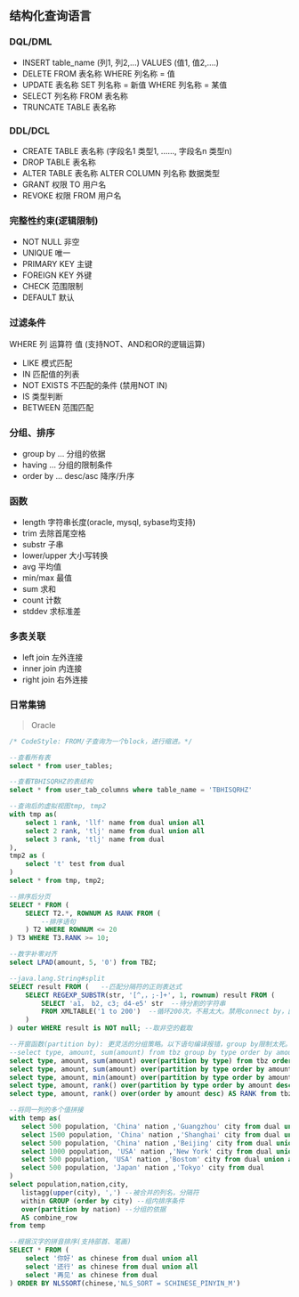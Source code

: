 ## 结构化查询语言
### DQL/DML
- INSERT table_name (列1, 列2,...) VALUES (值1, 值2,....)
- DELETE FROM 表名称 WHERE 列名称 = 值
- UPDATE 表名称 SET 列名称 = 新值 WHERE 列名称 = 某值
- SELECT 列名称 FROM 表名称
- TRUNCATE TABLE 表名称

### DDL/DCL
- CREATE TABLE 表名称 (字段名1 类型1, ……, 字段名n 类型n)
- DROP TABLE 表名称
- ALTER TABLE 表名称 ALTER COLUMN 列名称 数据类型
- GRANT 权限 TO 用户名
- REVOKE 权限 FROM 用户名

### 完整性约束(逻辑限制)
- NOT NULL 非空
- UNIQUE 唯一
- PRIMARY KEY 主键
- FOREIGN KEY 外键
- CHECK 范围限制
- DEFAULT 默认

### 过滤条件
WHERE 列 运算符 值  (支持NOT、AND和OR的逻辑运算)
- LIKE 模式匹配
- IN 匹配值的列表
- NOT EXISTS 不匹配的条件 (禁用NOT IN)
- IS 类型判断
- BETWEEN 范围匹配
### 分组、排序
- group by … 分组的依据
- having … 分组的限制条件
- order by … desc/asc 降序/升序

### 函数
- length 字符串长度(oracle, mysql, sybase均支持)
- trim 去除首尾空格
- substr 子串
- lower/upper 大小写转换
- avg 平均值
- min/max 最值
- sum 求和
- count 计数
- stddev 求标准差

### 多表关联
- left join 左外连接
- inner join 内连接
- right join 右外连接

### 日常集锦
> Oracle
```sql
/* CodeStyle: FROM/子查询为一个block，进行缩进。*/

--查看所有表
select * from user_tables;

--查看TBHISQRHZ的表结构
select * from user_tab_columns where table_name = 'TBHISQRHZ'

--查询后的虚拟视图tmp, tmp2
with tmp as(
    select 1 rank, 'llf' name from dual union all
    select 2 rank, 'tlj' name from dual union all
    select 3 rank, 'tlj' name from dual
), 
tmp2 as (
    select 't' test from dual
)
select * from tmp, tmp2;

--排序后分页
SELECT * FROM (
    SELECT T2.*, ROWNUM AS RANK FROM (
		--排序语句 
	) T2 WHERE ROWNUM <= 20
) T3 WHERE T3.RANK >= 10;

--数字补零对齐
select LPAD(amount, 5, '0') from TBZ;

--java.lang.String#split
SELECT result FROM (   --匹配分隔符的正则表达式
    SELECT REGEXP_SUBSTR(str, '[^,，;-]+', 1, rownum) result FROM (
        SELECT 'a1， b2, c3; d4-e5' str  --待分割的字符串
    	FROM XMLTABLE('1 to 200')  --循环200次，不易太大。禁用connect by，因为存在内存问题。
    ) 
) outer WHERE result is NOT null; --取非空的截取

--开窗函数(partition by): 更灵活的分组策略。以下语句编译报错，group by限制太死。
--select type, amount, sum(amount) from tbz group by type order by amount;
select type, amount, sum(amount) over(partition by type) from tbz order by amount; --只分组
select type, amount, sum(amount) over(partition by type order by amount) from tbz order by amount; --分组后排序，逐项累加
select type, amount, min(amount) over(partition by type order by amount) AS MIN, max(amount) over(partition by type order by amount) AS MAX from tbz order by amount; --循环求最值
select type, amount, rank() over(partition by type order by amount desc) AS RANK from tbz order by amount desc; --分组求排名
select type, amount, rank() over(order by amount desc) AS RANK from tbz order by amount desc; --只排名不分组

--将同一列的多个值拼接
with temp as(
   select 500 population, 'China' nation ,'Guangzhou' city from dual union all
   select 1500 population, 'China' nation ,'Shanghai' city from dual union all
   select 500 population, 'China' nation ,'Beijing' city from dual union all
   select 1000 population, 'USA' nation ,'New York' city from dual union all
   select 500 population, 'USA' nation ,'Bostom' city from dual union all
   select 500 population, 'Japan' nation ,'Tokyo' city from dual
)
select population,nation,city,
   listagg(upper(city), ',') --被合并的列名，分隔符
   within GROUP (order by city) --组内排序条件
   over(partition by nation) --分组的依据
   AS combine_row
from temp

--根据汉字的拼音排序(支持部首、笔画)
SELECT * FROM (
    select '你好' as chinese from dual union all
    select '还行' as chinese from dual union all
    select '再见' as chinese from dual 
) ORDER BY NLSSORT(chinese,'NLS_SORT = SCHINESE_PINYIN_M')
```

